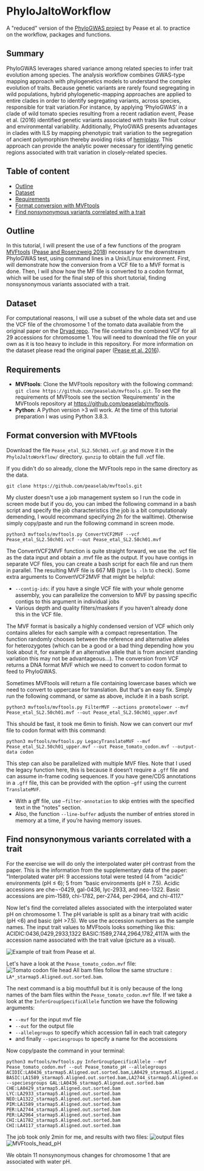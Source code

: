 # PhyloJaltoWorkflow
A "reduced" version of the [PhyloGWAS project](https://github.com/wum5/JaltPhylo) by Pease et al. to practice on the workflow, packages and functions.

## Summary
PhyloGWAS leverages shared variance among related species to infer trait evolution among species. The analysis workflow combines GWAS-type mapping approach with phylogenetics models to understand the complex evolution of traits. Because genetic variants are rarely found segregating in wild populations, hybrid phylogenetic-mapping approaches are applied to entire clades in order to identify segregating variants, across species, responsible for trait variation.For instance, by applying ‘PhyloGWAS’ in a clade of wild tomato species resulting from a recent radiation event, Pease et al. (2016) identified genetic variants associated with traits like fruit colour and environmental variability. Additionally, PhyloGWAS presents advantages in clades with ILS by mapping phenotypic trait variation to the segregation of ancient polymorphism thereby avoiding risks of [hemiplasy](https://academic.oup.com/sysbio/article/57/3/503/1666092). This approach can provide the analytic power necessary for identifying genetic regions associated with trait variation in closely-related species.

## Table of content
 * [Outline](#outline)
 * [Dataset](#dataset)
 * [Requirements](#requirements)
 * [Format conversion with MVFtools](#format-conversion-with-mvftools)
 * [Find nonsynonymous variants correlated with a trait](#find-nonsynonymous-variants-correlated-with-a-trait)

## Outline
In this tutorial, I will present the use of a few functions of the program [MVFtools](https://github.com/peaselab/mvftools) ([Pease and Rosenzweig 2018](http://www.dx.doi.org/10.1109/tcbb.2015.2509997)) necessary for the downstream PhyloGWAS test, using command lines in a Unix/Linux environment. First,  will demonstrate how the conversion from a VCF file to a MVF format is done. Then, I will show how the MF file is converted to a codon format, which will be used for the final step of this short tutorial, finding nonsysnonymous variants associated with a trait.
 
## Dataset
For computational reasons, I will use a subset of the whole data set and use the VCF file of the chromosome 1 of the tomato data available from the original paper on the [Dryad repo](https://datadryad.org/stash/dataset/doi:10.5061/dryad.182dv). The file contains the combined VCF for all 29 accessions for chromosome 1. You will need to download the file on your own as it is too heavy to include in this repository.
For more information on the dataset please read the original paper ([Pease et al. 2016](https://journals.plos.org/plosbiology/article?id=10.1371/journal.pbio.1002379)).

## Requirements
 * **MVFtools**: Clone the MVFtools repository with the following command: `git clone https://github.com/peaselab/mvftools.git`. To see the requirements of MVFtools see the section 'Requirements' in the MVFtools repository at https://github.com/peaselab/mvftools.
 * **Python**: A Python version >3 will work. At the time of this tutorial preparation I was using Python 3.8.3.

## Format conversion with MVFtools

Download the file `Pease_etal_SL2.50ch01.vcf.gz` and move it in the `PhyloJaltoWorkflow/` directory. `gunzip` to obtain the full .vcf file.

If you didn't do so already, clone the MVFtools repo in the same directory as the data.
```
git clone https://github.com/peaselab/mvftools.git
```

My cluster doesn't use a job management system so I run the code in screen mode but if you do, you can imbed the following command in a bash script and specify the job characteristics (the job is a bit computationaly demending, I would recommand specifying 2h for the walltime). Otherwise simply copy/paste and run the following command in screen mode.
```
python3 mvftools/mvftools.py ConvertVCF2MVF --vcf Pease_etal_SL2.50ch01.vcf --out Pease_etal_SL2.50ch01.mvf
```
The ConvertVCF2MVF function is quite straight forward, we use the .vcf file as the data input and obtain a .mvf file as the output. If you have contigs in separate VCF files, you can create a bash script for each file and run them in parallel. The resulting MVF file is 667 MB (type `ls -lh` to check).
Some extra arguments to ConvertVCF2MVF that might be helpful:
 * `--contig-ids`: if you have a single VCF file with your whole genome assembly, you can parallelize the conversion to MVF by passing specific contigs to this argument in individual jobs
 * Various depth and quality filters/maskers if you haven’t already done this in the VCF file.

The MVF format is basically a highly condensed version of VCF which only contains alleles for each sample with a compact representation. The function randomly chooses between the reference and alternative alleles for heterozygotes (which can be a good or a bad thing depending how you look about it, for example if an alternative allele that is from ancient standing variation this may not be advantageous...). The conversion from VCF returns a DNA format MVF which we need to convert to codon format to feed to PhyloGWAS.

Sometimes MVFtools will return a file containing lowercase bases which we need to convert to uppercase for translation. But that's an easy fix. Simply run the following command, or same as above, include it in a bash script.
```
python3 mvftools/mvftools.py FilterMVF --actions promotelower --mvf Pease_etal_SL2.50ch01.mvf --out Pease_etal_SL2.50ch01_upper.mvf
```
This should be fast, it took me 6min to finish.
Now we can convert our mvf file to codon format with this command:
```
python3 mvftools/mvftools.py LegacyTranslateMVF --mvf Pease_etal_SL2.50ch01_upper.mvf --out Pease_tomato_codon.mvf --output-data codon
```
This step can also be parallelized with multiple MVF files. Note that I used the legacy function here, this is because it doesn’t require a `.gff` file and can assume in-frame coding sequences. If you have gene/CDS annotations in a `.gff` file, this can be provided with the option `–gff` using the current `TranslateMVF`.
 * With a gff file, use `–filter-annotation` to skip entries with the specified text in the “notes” section.
 * Also, the function `--line-buffer` adjusts the number of entries stored in memory at a time, if you’re having memory issues.

## Find nonsynonymous variants correlated with a trait
For the exercise we will do only the interpolated water pH contrast from the paper. This is the information from the supplementary data of the paper:
"Interpolated water pH: 9 accessions total were tested (4 from “acidic” environments (pH ≤ 6); 5 from “basic environments (pH ≥ 7.5). Acidic accessions are che¬-0429, gal-0436, lyc-2933, and neo-1322. Basic accessions are pim-1589, chi-1782, per-2744, per-2964, and chi-4117."

Now let's find the correlated alleles associated with the interpolated water pH on chromosome 1. The pH variable is split as a binary trait with acidic (pH <6) and basic (pH >7.5). We use the accession numbers as the sample names. The input trait values to MVFtools looks something like this: ACIDIC:0436,0429,2933,1322 BASIC:1589,2744,2964,1782,4117A with the accession name associated with the trait value (picture as a visual).

![Example of trait from Pease et al.](./Tomato_pH_illustration.jpg)

Let's have a look at the `Pease_tomato_codon.mvf` file:
![Tomato codon file head](./Tomato_codon.mvf_file.PNG)
All bam files follow the same structure : `LA*_starmap5.Aligned.out.sorted.bam`.

The next command is a big mouthfull but it is only because of the long names of the bam files within the `Pease_tomato_codon.mvf` file.
If we take a look at the `InferGroupSpecificAllele` function we have the following arguments:
 * `--mvf` for the input mvf file
 * `--out` for the output file
 * `--allelegroups` to specify which accession fall in each trait category
 * and finally `--speciesgroups` to specify a name for the accessions

Now copy/paste the command in your terminal:
```
python3 mvftools/mvftools.py InferGroupSpecificAllele --mvf Pease_tomato_codon.mvf --out Pease_tomato_pH --allelegroups ACIDIC:LA0436_starmap5.Aligned.out.sorted.bam,LA0429_starmap5.Aligned.out.sorted.bam,LA2933_starmap5.Aligned.out.sorted.bam,LA1322_starmap5.Aligned.out.sorted.bam BASIC:LA1589_starmap5.Aligned.out.sorted.bam,LA2744_starmap5.Aligned.out.sorted.bam,LA2964_starmap5.Aligned.out.sorted.bam,LA1782_starmap5.Aligned.out.sorted.bam,LA4117_starmap5.Aligned.out.sorted.bam --speciesgroups GAL:LA0436_starmap5.Aligned.out.sorted.bam CHE:LA0429_starmap5.Aligned.out.sorted.bam LYC:LA2933_starmap5.Aligned.out.sorted.bam NEO:LA1322_starmap5.Aligned.out.sorted.bam PIM:LA1589_starmap5.Aligned.out.sorted.bam PER:LA2744_starmap5.Aligned.out.sorted.bam PER:LA2964_starmap5.Aligned.out.sorted.bam CHI:LA1782_starmap5.Aligned.out.sorted.bam CHI:LA4117_starmap5.Aligned.out.sorted.bam
```
The job took only 2min for me, and results with two files:
![output files](MVFtools_output_files.PNG)
![MVFtools_head_pH](MVFtools_head_pH.PNG)

We obtain 11 nonsynonymous changes for chromosome 1 that are associated with water pH.
